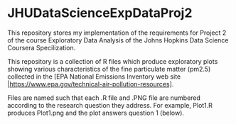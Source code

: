 # JHUDataScienceExpDataProj2

This repository stores my implementation of the requirements for Project 2 of the course Exploratory Data Analysis of the Johns Hopkins Data Science Coursera Specilization. 

This repository is a collection of R files which produce exploratory plots showing various characteristics of the fine particulate matter (pm2.5) collected in the [EPA National Emissions Inventory web site |https://www.epa.gov/technical-air-pollution-resources]. 

Files are named such that each .R file and .PNG file are numbered according to the research question they address. For example, Plot1.R produces Plot1.png and the plot answers question 1 (below). 

